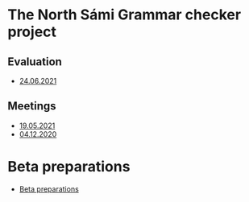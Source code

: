 # The North Sámi Grammar checker project

## Evaluation

- [24.06.2021](evaluation/2021-06-24.md)

## Meetings

- [19.05.2021](meetings/2021-05-19.md)
- [04.12.2020](meetings/2020-12-04.md)

# Beta preparations

- [Beta preparations](sme-grc-beta2019.md)
